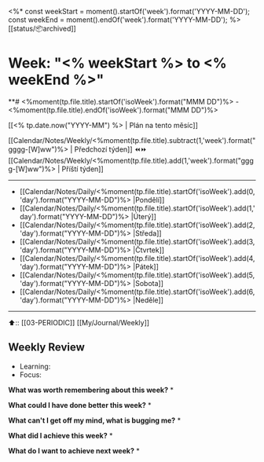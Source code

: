 <%*
const weekStart = moment().startOf('week').format('YYYY-MM-DD');
const weekEnd = moment().endOf('week').format('YYYY-MM-DD');
%>
[[status/📦archived]] 
# **Week**: "<% weekStart %> to <% weekEnd %>"


**# <%moment(tp.file.title).startOf('isoWeek').format("MMM DD")%> - <%moment(tp.file.title).endOf('isoWeek').format("MMM DD")%>

[[<% tp.date.now("YYYY-MM") %> | Plán na tento měsíc]] 

[[Calendar/Notes/Weekly/<%moment(tp.file.title).subtract(1,'week').format("gggg-[W]ww")%> |  Předchozí týden]] ⏪⏩ [[Calendar/Notes/Weekly/<%moment(tp.file.title).add(1,'week').format("gggg-[W]ww")%> | Příští týden]]

---
- [[Calendar/Notes/Daily/<%moment(tp.file.title).startOf('isoWeek').add(0,'day').format("YYYY-MM-DD")%> |Pondělí]]
- [[Calendar/Notes/Daily/<%moment(tp.file.title).startOf('isoWeek').add(1,'day').format("YYYY-MM-DD")%> |Úterý]]
- [[Calendar/Notes/Daily/<%moment(tp.file.title).startOf('isoWeek').add(2,'day').format("YYYY-MM-DD")%> |Středa]]
- [[Calendar/Notes/Daily/<%moment(tp.file.title).startOf('isoWeek').add(3,'day').format("YYYY-MM-DD")%> |Čtvrtek]]
- [[Calendar/Notes/Daily/<%moment(tp.file.title).startOf('isoWeek').add(4,'day').format("YYYY-MM-DD")%> |Pátek]]
- [[Calendar/Notes/Daily/<%moment(tp.file.title).startOf('isoWeek').add(5,'day').format("YYYY-MM-DD")%> |Sobota]]
- [[Calendar/Notes/Daily/<%moment(tp.file.title).startOf('isoWeek').add(6,'day').format("YYYY-MM-DD")%> |Neděle]]

---

⬆️:: [[03-PERIODIC]] [[My/Journal/Weekly]] 

## Weekly Review
- Learning:
- Focus:

**What was worth remembering about this week?**
* 

**What could I have done better this week?**
* 

**What can't I get off my mind, what is bugging me?**
* 

**What did I achieve this week?** 
* 

**What do I want to achieve next week?** 
* 

